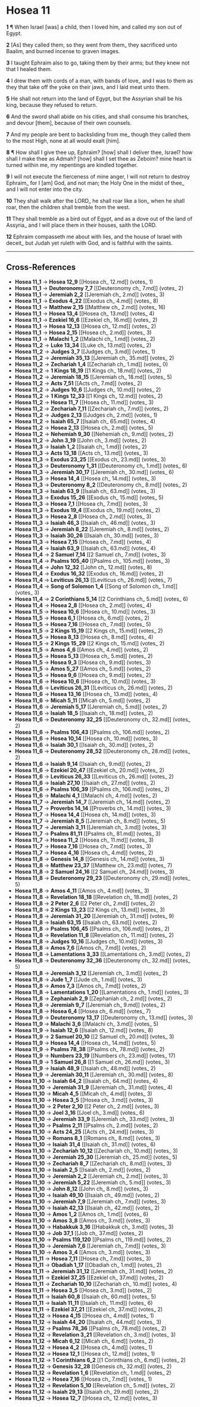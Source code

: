 # Hosea 11

**1** ¶ When Israel [was] a child, then I loved him, and called my son out of Egypt.

**2** [As] they called them, so they went from them_ they sacrificed unto Baalim, and burned incense to graven images.

**3** I taught Ephraim also to go, taking them by their arms; but they knew not that I healed them.

**4** I drew them with cords of a man, with bands of love_ and I was to them as they that take off the yoke on their jaws, and I laid meat unto them.

**5** He shall not return into the land of Egypt, but the Assyrian shall be his king, because they refused to return.

**6** And the sword shall abide on his cities, and shall consume his branches, and devour [them], because of their own counsels.

**7** And my people are bent to backsliding from me_ though they called them to the most High, none at all would exalt [him].

**8** ¶ How shall I give thee up, Ephraim? [how] shall I deliver thee, Israel? how shall I make thee as Admah? [how] shall I set thee as Zeboim? mine heart is turned within me, my repentings are kindled together.

**9** I will not execute the fierceness of mine anger, I will not return to destroy Ephraim_ for I [am] God, and not man; the Holy One in the midst of thee_ and I will not enter into the city.

**10** They shall walk after the LORD_ he shall roar like a lion_ when he shall roar, then the children shall tremble from the west.

**11** They shall tremble as a bird out of Egypt, and as a dove out of the land of Assyria_ and I will place them in their houses, saith the LORD.

**12** Ephraim compasseth me about with lies, and the house of Israel with deceit_ but Judah yet ruleth with God, and is faithful with the saints.

---

## Cross-References

- **Hosea 11_1** → **Hosea 12_9** [[Hosea ch_ 12.md]] (votes_ 1)
- **Hosea 11_1** → **Deuteronomy 7_7** [[Deuteronomy ch_ 7.md]] (votes_ 2)
- **Hosea 11_1** → **Jeremiah 2_2** [[Jeremiah ch_ 2.md]] (votes_ 3)
- **Hosea 11_1** → **Exodus 4_22** [[Exodus ch_ 4.md]] (votes_ 8)
- **Hosea 11_1** → **Matthew 2_15** [[Matthew ch_ 2.md]] (votes_ 16)
- **Hosea 11_1** → **Hosea 13_4** [[Hosea ch_ 13.md]] (votes_ 4)
- **Hosea 11_1** → **Ezekiel 16_6** [[Ezekiel ch_ 16.md]] (votes_ 2)
- **Hosea 11_1** → **Hosea 12_13** [[Hosea ch_ 12.md]] (votes_ 2)
- **Hosea 11_1** → **Hosea 2_15** [[Hosea ch_ 2.md]] (votes_ 3)
- **Hosea 11_1** → **Malachi 1_2** [[Malachi ch_ 1.md]] (votes_ 2)
- **Hosea 11_2** → **Luke 13_34** [[Luke ch_ 13.md]] (votes_ 2)
- **Hosea 11_2** → **Judges 3_7** [[Judges ch_ 3.md]] (votes_ 1)
- **Hosea 11_2** → **Jeremiah 35_13** [[Jeremiah ch_ 35.md]] (votes_ 2)
- **Hosea 11_2** → **Zechariah 1_4** [[Zechariah ch_ 1.md]] (votes_ 0)
- **Hosea 11_2** → **1 Kings 18_19** [[1 Kings ch_ 18.md]] (votes_ 2)
- **Hosea 11_2** → **Jeremiah 18_15** [[Jeremiah ch_ 18.md]] (votes_ 5)
- **Hosea 11_2** → **Acts 7_51** [[Acts ch_ 7.md]] (votes_ 2)
- **Hosea 11_2** → **Judges 10_6** [[Judges ch_ 10.md]] (votes_ 2)
- **Hosea 11_2** → **1 Kings 12_33** [[1 Kings ch_ 12.md]] (votes_ 2)
- **Hosea 11_2** → **Hosea 11_7** [[Hosea ch_ 11.md]] (votes_ 3)
- **Hosea 11_2** → **Zechariah 7_11** [[Zechariah ch_ 7.md]] (votes_ 2)
- **Hosea 11_2** → **Judges 2_13** [[Judges ch_ 2.md]] (votes_ 1)
- **Hosea 11_2** → **Isaiah 65_7** [[Isaiah ch_ 65.md]] (votes_ 4)
- **Hosea 11_2** → **Hosea 2_13** [[Hosea ch_ 2.md]] (votes_ 5)
- **Hosea 11_2** → **Nehemiah 9_30** [[Nehemiah ch_ 9.md]] (votes_ 2)
- **Hosea 11_2** → **John 3_19** [[John ch_ 3.md]] (votes_ 2)
- **Hosea 11_3** → **Isaiah 1_2** [[Isaiah ch_ 1.md]] (votes_ 2)
- **Hosea 11_3** → **Acts 13_18** [[Acts ch_ 13.md]] (votes_ 3)
- **Hosea 11_3** → **Exodus 23_25** [[Exodus ch_ 23.md]] (votes_ 3)
- **Hosea 11_3** → **Deuteronomy 1_31** [[Deuteronomy ch_ 1.md]] (votes_ 6)
- **Hosea 11_3** → **Jeremiah 30_17** [[Jeremiah ch_ 30.md]] (votes_ 6)
- **Hosea 11_3** → **Hosea 14_4** [[Hosea ch_ 14.md]] (votes_ 3)
- **Hosea 11_3** → **Deuteronomy 8_2** [[Deuteronomy ch_ 8.md]] (votes_ 2)
- **Hosea 11_3** → **Isaiah 63_9** [[Isaiah ch_ 63.md]] (votes_ 3)
- **Hosea 11_3** → **Exodus 15_26** [[Exodus ch_ 15.md]] (votes_ 5)
- **Hosea 11_3** → **Hosea 7_1** [[Hosea ch_ 7.md]] (votes_ 3)
- **Hosea 11_3** → **Exodus 19_4** [[Exodus ch_ 19.md]] (votes_ 2)
- **Hosea 11_3** → **Hosea 2_8** [[Hosea ch_ 2.md]] (votes_ 3)
- **Hosea 11_3** → **Isaiah 46_3** [[Isaiah ch_ 46.md]] (votes_ 3)
- **Hosea 11_3** → **Jeremiah 8_22** [[Jeremiah ch_ 8.md]] (votes_ 2)
- **Hosea 11_3** → **Isaiah 30_26** [[Isaiah ch_ 30.md]] (votes_ 3)
- **Hosea 11_3** → **Hosea 7_15** [[Hosea ch_ 7.md]] (votes_ 4)
- **Hosea 11_4** → **Isaiah 63_9** [[Isaiah ch_ 63.md]] (votes_ 4)
- **Hosea 11_4** → **2 Samuel 7_14** [[2 Samuel ch_ 7.md]] (votes_ 3)
- **Hosea 11_4** → **Psalms 105_40** [[Psalms ch_ 105.md]] (votes_ 3)
- **Hosea 11_4** → **John 12_32** [[John ch_ 12.md]] (votes_ 8)
- **Hosea 11_4** → **Exodus 16_32** [[Exodus ch_ 16.md]] (votes_ 2)
- **Hosea 11_4** → **Leviticus 26_13** [[Leviticus ch_ 26.md]] (votes_ 7)
- **Hosea 11_4** → **Song of Solomon 1_4** [[Song of Solomon ch_ 1.md]] (votes_ 3)
- **Hosea 11_4** → **2 Corinthians 5_14** [[2 Corinthians ch_ 5.md]] (votes_ 6)
- **Hosea 11_4** → **Hosea 2_8** [[Hosea ch_ 2.md]] (votes_ 4)
- **Hosea 11_5** → **Hosea 10_6** [[Hosea ch_ 10.md]] (votes_ 3)
- **Hosea 11_5** → **Hosea 6_1** [[Hosea ch_ 6.md]] (votes_ 2)
- **Hosea 11_5** → **Hosea 7_16** [[Hosea ch_ 7.md]] (votes_ 5)
- **Hosea 11_5** → **2 Kings 15_19** [[2 Kings ch_ 15.md]] (votes_ 2)
- **Hosea 11_5** → **Hosea 8_13** [[Hosea ch_ 8.md]] (votes_ 4)
- **Hosea 11_5** → **2 Kings 15_29** [[2 Kings ch_ 15.md]] (votes_ 2)
- **Hosea 11_5** → **Amos 4_6** [[Amos ch_ 4.md]] (votes_ 2)
- **Hosea 11_5** → **Hosea 5_13** [[Hosea ch_ 5.md]] (votes_ 2)
- **Hosea 11_5** → **Hosea 9_3** [[Hosea ch_ 9.md]] (votes_ 3)
- **Hosea 11_5** → **Amos 5_27** [[Amos ch_ 5.md]] (votes_ 2)
- **Hosea 11_5** → **Hosea 9_6** [[Hosea ch_ 9.md]] (votes_ 2)
- **Hosea 11_6** → **Hosea 10_6** [[Hosea ch_ 10.md]] (votes_ 3)
- **Hosea 11_6** → **Leviticus 26_31** [[Leviticus ch_ 26.md]] (votes_ 2)
- **Hosea 11_6** → **Hosea 13_16** [[Hosea ch_ 13.md]] (votes_ 4)
- **Hosea 11_6** → **Micah 5_11** [[Micah ch_ 5.md]] (votes_ 2)
- **Hosea 11_6** → **Jeremiah 5_17** [[Jeremiah ch_ 5.md]] (votes_ 2)
- **Hosea 11_6** → **Isaiah 18_5** [[Isaiah ch_ 18.md]] (votes_ 2)
- **Hosea 11_6** → **Deuteronomy 32_25** [[Deuteronomy ch_ 32.md]] (votes_ 2)
- **Hosea 11_6** → **Psalms 106_43** [[Psalms ch_ 106.md]] (votes_ 2)
- **Hosea 11_6** → **Hosea 10_14** [[Hosea ch_ 10.md]] (votes_ 3)
- **Hosea 11_6** → **Isaiah 30_1** [[Isaiah ch_ 30.md]] (votes_ 2)
- **Hosea 11_6** → **Deuteronomy 28_52** [[Deuteronomy ch_ 28.md]] (votes_ 2)
- **Hosea 11_6** → **Isaiah 9_14** [[Isaiah ch_ 9.md]] (votes_ 2)
- **Hosea 11_6** → **Ezekiel 20_47** [[Ezekiel ch_ 20.md]] (votes_ 2)
- **Hosea 11_6** → **Leviticus 26_33** [[Leviticus ch_ 26.md]] (votes_ 2)
- **Hosea 11_6** → **Isaiah 27_10** [[Isaiah ch_ 27.md]] (votes_ 2)
- **Hosea 11_6** → **Psalms 106_39** [[Psalms ch_ 106.md]] (votes_ 2)
- **Hosea 11_6** → **Malachi 4_1** [[Malachi ch_ 4.md]] (votes_ 2)
- **Hosea 11_7** → **Jeremiah 14_7** [[Jeremiah ch_ 14.md]] (votes_ 2)
- **Hosea 11_7** → **Proverbs 14_14** [[Proverbs ch_ 14.md]] (votes_ 3)
- **Hosea 11_7** → **Hosea 14_4** [[Hosea ch_ 14.md]] (votes_ 3)
- **Hosea 11_7** → **Jeremiah 8_5** [[Jeremiah ch_ 8.md]] (votes_ 5)
- **Hosea 11_7** → **Jeremiah 3_11** [[Jeremiah ch_ 3.md]] (votes_ 3)
- **Hosea 11_7** → **Psalms 81_11** [[Psalms ch_ 81.md]] (votes_ 3)
- **Hosea 11_7** → **Hosea 11_2** [[Hosea ch_ 11.md]] (votes_ 3)
- **Hosea 11_7** → **Hosea 7_16** [[Hosea ch_ 7.md]] (votes_ 3)
- **Hosea 11_7** → **Hosea 4_16** [[Hosea ch_ 4.md]] (votes_ 2)
- **Hosea 11_8** → **Genesis 14_8** [[Genesis ch_ 14.md]] (votes_ 3)
- **Hosea 11_8** → **Matthew 23_37** [[Matthew ch_ 23.md]] (votes_ 7)
- **Hosea 11_8** → **2 Samuel 24_16** [[2 Samuel ch_ 24.md]] (votes_ 3)
- **Hosea 11_8** → **Deuteronomy 29_23** [[Deuteronomy ch_ 29.md]] (votes_ 5)
- **Hosea 11_8** → **Amos 4_11** [[Amos ch_ 4.md]] (votes_ 3)
- **Hosea 11_8** → **Revelation 18_18** [[Revelation ch_ 18.md]] (votes_ 2)
- **Hosea 11_8** → **2 Peter 2_6** [[2 Peter ch_ 2.md]] (votes_ 2)
- **Hosea 11_8** → **2 Kings 13_23** [[2 Kings ch_ 13.md]] (votes_ 3)
- **Hosea 11_8** → **Jeremiah 31_20** [[Jeremiah ch_ 31.md]] (votes_ 9)
- **Hosea 11_8** → **Isaiah 63_15** [[Isaiah ch_ 63.md]] (votes_ 2)
- **Hosea 11_8** → **Psalms 106_45** [[Psalms ch_ 106.md]] (votes_ 2)
- **Hosea 11_8** → **Revelation 11_8** [[Revelation ch_ 11.md]] (votes_ 2)
- **Hosea 11_8** → **Judges 10_16** [[Judges ch_ 10.md]] (votes_ 3)
- **Hosea 11_8** → **Amos 7_6** [[Amos ch_ 7.md]] (votes_ 2)
- **Hosea 11_8** → **Lamentations 3_33** [[Lamentations ch_ 3.md]] (votes_ 2)
- **Hosea 11_8** → **Deuteronomy 32_36** [[Deuteronomy ch_ 32.md]] (votes_ 5)
- **Hosea 11_8** → **Jeremiah 3_12** [[Jeremiah ch_ 3.md]] (votes_ 2)
- **Hosea 11_8** → **Jude 1_7** [[Jude ch_ 1.md]] (votes_ 3)
- **Hosea 11_8** → **Amos 7_3** [[Amos ch_ 7.md]] (votes_ 2)
- **Hosea 11_8** → **Lamentations 1_20** [[Lamentations ch_ 1.md]] (votes_ 3)
- **Hosea 11_8** → **Zephaniah 2_9** [[Zephaniah ch_ 2.md]] (votes_ 2)
- **Hosea 11_8** → **Jeremiah 9_7** [[Jeremiah ch_ 9.md]] (votes_ 2)
- **Hosea 11_8** → **Hosea 6_4** [[Hosea ch_ 6.md]] (votes_ 7)
- **Hosea 11_9** → **Deuteronomy 13_17** [[Deuteronomy ch_ 13.md]] (votes_ 3)
- **Hosea 11_9** → **Malachi 3_6** [[Malachi ch_ 3.md]] (votes_ 5)
- **Hosea 11_9** → **Isaiah 12_6** [[Isaiah ch_ 12.md]] (votes_ 8)
- **Hosea 11_9** → **2 Samuel 20_10** [[2 Samuel ch_ 20.md]] (votes_ 3)
- **Hosea 11_9** → **Hosea 14_4** [[Hosea ch_ 14.md]] (votes_ 5)
- **Hosea 11_9** → **Psalms 78_38** [[Psalms ch_ 78.md]] (votes_ 2)
- **Hosea 11_9** → **Numbers 23_19** [[Numbers ch_ 23.md]] (votes_ 17)
- **Hosea 11_9** → **1 Samuel 26_8** [[1 Samuel ch_ 26.md]] (votes_ 3)
- **Hosea 11_9** → **Isaiah 48_9** [[Isaiah ch_ 48.md]] (votes_ 2)
- **Hosea 11_9** → **Jeremiah 30_11** [[Jeremiah ch_ 30.md]] (votes_ 8)
- **Hosea 11_10** → **Isaiah 64_2** [[Isaiah ch_ 64.md]] (votes_ 4)
- **Hosea 11_10** → **Jeremiah 31_9** [[Jeremiah ch_ 31.md]] (votes_ 4)
- **Hosea 11_10** → **Micah 4_5** [[Micah ch_ 4.md]] (votes_ 3)
- **Hosea 11_10** → **Hosea 3_5** [[Hosea ch_ 3.md]] (votes_ 3)
- **Hosea 11_10** → **2 Peter 2_10** [[2 Peter ch_ 2.md]] (votes_ 3)
- **Hosea 11_10** → **Joel 3_16** [[Joel ch_ 3.md]] (votes_ 6)
- **Hosea 11_10** → **Jeremiah 33_9** [[Jeremiah ch_ 33.md]] (votes_ 3)
- **Hosea 11_10** → **Psalms 2_11** [[Psalms ch_ 2.md]] (votes_ 2)
- **Hosea 11_10** → **Acts 24_25** [[Acts ch_ 24.md]] (votes_ 3)
- **Hosea 11_10** → **Romans 8_1** [[Romans ch_ 8.md]] (votes_ 3)
- **Hosea 11_10** → **Isaiah 31_4** [[Isaiah ch_ 31.md]] (votes_ 6)
- **Hosea 11_10** → **Zechariah 10_12** [[Zechariah ch_ 10.md]] (votes_ 3)
- **Hosea 11_10** → **Jeremiah 25_30** [[Jeremiah ch_ 25.md]] (votes_ 5)
- **Hosea 11_10** → **Zechariah 8_7** [[Zechariah ch_ 8.md]] (votes_ 3)
- **Hosea 11_10** → **Isaiah 2_5** [[Isaiah ch_ 2.md]] (votes_ 2)
- **Hosea 11_10** → **Jeremiah 2_2** [[Jeremiah ch_ 2.md]] (votes_ 3)
- **Hosea 11_10** → **Jeremiah 5_22** [[Jeremiah ch_ 5.md]] (votes_ 3)
- **Hosea 11_10** → **John 8_12** [[John ch_ 8.md]] (votes_ 3)
- **Hosea 11_10** → **Isaiah 49_10** [[Isaiah ch_ 49.md]] (votes_ 2)
- **Hosea 11_10** → **Jeremiah 7_9** [[Jeremiah ch_ 7.md]] (votes_ 3)
- **Hosea 11_10** → **Isaiah 42_13** [[Isaiah ch_ 42.md]] (votes_ 2)
- **Hosea 11_10** → **Amos 1_2** [[Amos ch_ 1.md]] (votes_ 6)
- **Hosea 11_10** → **Amos 3_8** [[Amos ch_ 3.md]] (votes_ 3)
- **Hosea 11_10** → **Habakkuk 3_16** [[Habakkuk ch_ 3.md]] (votes_ 3)
- **Hosea 11_10** → **Job 37_1** [[Job ch_ 37.md]] (votes_ 2)
- **Hosea 11_10** → **Psalms 119_120** [[Psalms ch_ 119.md]] (votes_ 2)
- **Hosea 11_10** → **Jeremiah 7_6** [[Jeremiah ch_ 7.md]] (votes_ 3)
- **Hosea 11_10** → **Amos 3_4** [[Amos ch_ 3.md]] (votes_ 3)
- **Hosea 11_11** → **Hosea 7_11** [[Hosea ch_ 7.md]] (votes_ 3)
- **Hosea 11_11** → **Obadiah 1_17** [[Obadiah ch_ 1.md]] (votes_ 2)
- **Hosea 11_11** → **Jeremiah 31_12** [[Jeremiah ch_ 31.md]] (votes_ 2)
- **Hosea 11_11** → **Ezekiel 37_25** [[Ezekiel ch_ 37.md]] (votes_ 2)
- **Hosea 11_11** → **Zechariah 10_10** [[Zechariah ch_ 10.md]] (votes_ 4)
- **Hosea 11_11** → **Hosea 3_5** [[Hosea ch_ 3.md]] (votes_ 2)
- **Hosea 11_11** → **Isaiah 60_8** [[Isaiah ch_ 60.md]] (votes_ 5)
- **Hosea 11_11** → **Isaiah 11_11** [[Isaiah ch_ 11.md]] (votes_ 6)
- **Hosea 11_11** → **Ezekiel 37_21** [[Ezekiel ch_ 37.md]] (votes_ 2)
- **Hosea 11_12** → **Hosea 4_15** [[Hosea ch_ 4.md]] (votes_ 1)
- **Hosea 11_12** → **Isaiah 44_20** [[Isaiah ch_ 44.md]] (votes_ 3)
- **Hosea 11_12** → **Psalms 78_36** [[Psalms ch_ 78.md]] (votes_ 2)
- **Hosea 11_12** → **Revelation 3_21** [[Revelation ch_ 3.md]] (votes_ 3)
- **Hosea 11_12** → **Micah 6_12** [[Micah ch_ 6.md]] (votes_ 2)
- **Hosea 11_12** → **Hosea 4_2** [[Hosea ch_ 4.md]] (votes_ 1)
- **Hosea 11_12** → **Hosea 12_1** [[Hosea ch_ 12.md]] (votes_ 1)
- **Hosea 11_12** → **1 Corinthians 6_2** [[1 Corinthians ch_ 6.md]] (votes_ 2)
- **Hosea 11_12** → **Genesis 32_28** [[Genesis ch_ 32.md]] (votes_ 2)
- **Hosea 11_12** → **Revelation 1_6** [[Revelation ch_ 1.md]] (votes_ 2)
- **Hosea 11_12** → **Hosea 7_16** [[Hosea ch_ 7.md]] (votes_ 1)
- **Hosea 11_12** → **Revelation 5_10** [[Revelation ch_ 5.md]] (votes_ 2)
- **Hosea 11_12** → **Isaiah 29_13** [[Isaiah ch_ 29.md]] (votes_ 2)
- **Hosea 11_12** → **Hosea 12_7** [[Hosea ch_ 12.md]] (votes_ 3)
